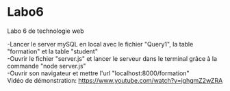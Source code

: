 # Labo6
Labo 6 de technologie web

-Lancer le server mySQL en local avec le fichier "Query1", la table "formation" et la table "student"  
-Ouvrir le fichier "server.js" et lancer le serveur dans le terminal grâce à la commande "node server.js"  
-Ouvrir son navigateur et mettre l'url "localhost:8000/formation"  
Vidéo de démonstration: https://www.youtube.com/watch?v=ighgmZ2wZRA
